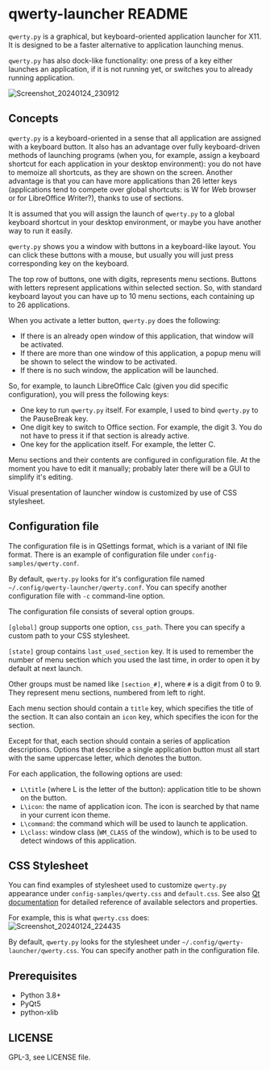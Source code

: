qwerty-launcher README
======================

`qwerty.py` is a graphical, but keyboard-oriented application launcher for X11.
It is designed to be a faster alternative to application launching menus. 

`qwerty.py` has also dock-like functionality: one press of a key either
launches an application, if it is not running yet, or switches you to already
running application.

![Screenshot_20240124_230912](https://github.com/portnov/qwerty-launcher/assets/284644/a4e3d2de-cc15-4db0-8504-f0b4e91f0891)

Concepts
--------

`qwerty.py` is a keyboard-oriented in a sense that all application are assigned
with a keyboard button. It also has an advantage over fully keyboard-driven
methods of launching programs (when you, for example, assign a keyboard
shortcut for each application in your desktop environment): you do not have to
memoize all shortcuts, as they are shown on the screen. Another advantage is
that you can have more applications than 26 letter keys (applications tend to
compete over global shortcuts: is W for *W*eb browser or for LibreOffice
*W*riter?), thanks to use of sections.

It is assumed that you will assign the launch of `qwerty.py` to a global
keyboard shortcut in your desktop environment, or maybe you have another way to
run it easily.

`qwerty.py` shows you a window with buttons in a keyboard-like layout. You can
click these buttons with a mouse, but usually you will just press corresponding
key on the keyboard.

The top row of buttons, one with digits, represents menu sections. Buttons with
letters represent applications within selected section. So, with standard
keyboard layout you can have up to 10 menu sections, each containing up to 26
applications.

When you activate a letter button, `qwerty.py` does the following:

* If there is an already open window of this application, that window will be
  activated.
* If there are more than one window of this application, a popup menu will be
  shown to select the window to be activated.
* If there is no such window, the application will be launched.

So, for example, to launch LibreOffice Calc (given you did specific
configuration), you will press the following keys:

* One key to run `qwerty.py` itself. For example, I used to bind `qwerty.py` to
  the PauseBreak key.
* One digit key to switch to Office section. For example, the digit 3. You do
  not have to press it if that section is already active.
* One key for the application itself. For example, the letter C. 

Menu sections and their contents are configured in configuration file. At the
moment you have to edit it manually; probably later there will be a GUI to
simplify it's editing.

Visual presentation of launcher window is customized by use of CSS stylesheet.

Configuration file
------------------

The configuration file is in QSettings format, which is a variant of INI file
format. There is an example of configuration file under
`config-samples/qwerty.conf`.

By default, `qwerty.py` looks for it's configuration file named
`~/.config/qwerty-launcher/qwerty.conf`. You can specify another configuration
file with `-c` command-line option.

The configuration file consists of several option groups.

`[global]` group supports one option, `css_path`. There you can specify a
custom path to your CSS stylesheet.

`[state]` group contains `last_used_section` key. It is used to remember the
number of menu section which you used the last time, in order to open it by
default at next launch.

Other groups must be named like `[section_#]`, where `#` is a digit from 0 to
9. They represent menu sections, numbered from left to right.

Each menu section should contain a `title` key, which specifies the title of
the section. It can also contain an `icon` key, which specifies the icon for
the section.

Except for that, each section should contain a series of application
descriptions. Options that describe a single application button must all start
with the same uppercase letter, which denotes the button.

For each application, the following options are used:

* `L\title` (where L is the letter of the button): application title to be
  shown on the button.
* `L\icon`: the name of application icon. The icon is searched by that name in
  your current icon theme.
* `L\command`: the command which will be used to launch te application.
* `L\class`: window class (`WM_CLASS` of the window), which is to be used to
  detect windows of this application.

CSS Stylesheet
--------------

You can find examples of stylesheet used to customize `qwerty.py`
appearance under `config-samples/qwerty.css` and `default.css`.
See also [Qt documentation](https://doc.qt.io/qt-5/stylesheet-reference.html)
for detailed reference of available selectors and properties.

For example, this is what `qwerty.css` does:
![Screenshot_20240124_224435](https://github.com/portnov/qwerty-launcher/assets/284644/4b2867eb-3a8d-4b45-b265-8898b7af50de)

By default, `qwerty.py` looks for the stylesheet under
`~/.config/qwerty-launcher/qwerty.css`. You can specify another path in the
configuration file.

Prerequisites
-------------

* Python 3.8+
* PyQt5
* python-xlib

LICENSE
-------

GPL-3, see LICENSE file.

